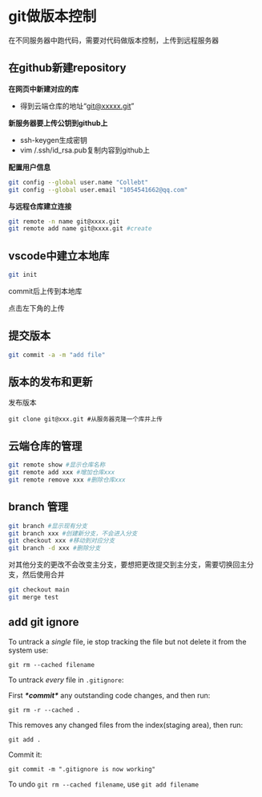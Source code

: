 # git做版本控制

在不同服务器中跑代码，需要对代码做版本控制，上传到远程服务器



## 在github新建repository

**在网页中新建对应的库**

- 得到云端仓库的地址“git@xxxxx.git”

**新服务器要上传公钥到github上**

- ssh-keygen生成密钥
- vim /.ssh/id_rsa.pub复制内容到github上

**配置用户信息**

```bash
git config --global user.name "Collebt"
git config --global user.email "1054541662@qq.com"
```

**与远程仓库建立连接**

```bash
git remote -n name git@xxxx.git
git remote add name git@xxxx.git #create
```



## vscode中建立本地库

```bash
git init
```

commit后上传到本地库

点击左下角的上传

## 提交版本

```bash
git commit -a -m "add file"
```



## 版本的发布和更新

发布版本

```
git clone git@xxx.git #从服务器克隆一个库并上传
```



## 云端仓库的管理

```bash
git remote show #显示仓库名称
git remote add xxx #增加仓库xxx
git remote remove xxx #删除仓库xxx
```



## branch 管理

```bash
git branch #显示现有分支
git branch xxx #创建新分支，不会进入分支
git checkout xxx #移动到对应分支
git branch -d xxx #删除分支
```

对其他分支的更改不会改变主分支，要想把更改提交到主分支，需要切换回主分支，然后使用合并

```bash
git checkout main
git merge test
```





## add git ignore

To untrack a *single* file, ie stop tracking the file but not delete it from the system use:

```
git rm --cached filename
```

To untrack *every* file in `.gitignore`:

First ***\*commit\**** any outstanding code changes, and then run:

```
git rm -r --cached .
```

This removes any changed files from the index(staging area), then run:

```
git add .
```

Commit it:

```
git commit -m ".gitignore is now working"
```

To undo `git rm --cached filename`, use `git add filename`
